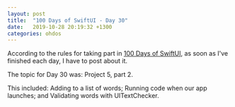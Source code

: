 ```yaml
---
layout: post
title:  "100 Days of SwiftUI - Day 30"
date:   2019-10-28 20:19:32 +1300
categories: ohdos
---
```

According to the rules for taking part in [100 Days of SwiftUI](https://www.hackingwithswift.com/100/swiftui), as soon as I've finished each day, I have to post about it.

The topic for Day 30 was: Project 5, part 2.

This included: Adding to a list of words; Running code when our app launches; and Validating words with UITextChecker.
